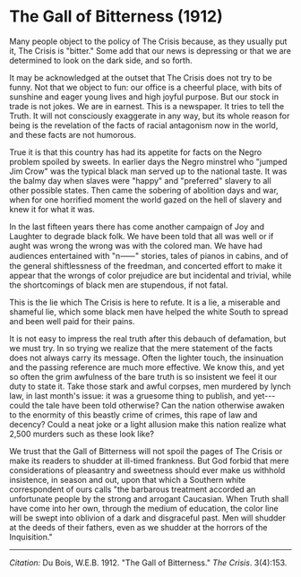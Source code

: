 <!--
title:   The Gall of Bitterness
author:  Du Bois, W.E.B.
journal: The Crisis
year:    1912
volume:  3
issue:   4
pages:   153
-->
# The Gall of Bitterness (1912)

Many people object to the policy of <span class="small-caps">The Crisis</span> because, as they usually put it, <span class="small-caps">The Crisis</span> is "bitter." Some add that our news is depressing or that we are determined to look on the dark side, and so forth. 

It may be acknowledged at the outset that <span class="small-caps">The Crisis</span> does not try to be funny. Not that we object to fun: our office is a cheerful place, with bits of sunshine and eager young lives and high joyful purpose. But our stock in trade is not jokes. We are in earnest. This is a newspaper. It tries to tell the Truth. It will not consciously exaggerate in any way, but its whole reason for being is the revelation of the facts of racial antagonism now in the world, and these facts are not humorous. 

True it is that this country has had its appetite for facts on the Negro problem spoiled by sweets. In earlier days the Negro minstrel who "jumped Jim Crow" was the typical black man served up to the national taste. It was the balmy day when slaves were "happy" and "preferred" slavery to all other possible states. Then came the sobering of abolition days and war, when for one horrified moment the world gazed on the hell of slavery and knew it for what it was. 

In the last fifteen years there has come another campaign of Joy and Laughter to degrade black folk. We have been told that all was well or if aught was wrong the wrong was with the colored man. We have had audiences entertained with "n&#11834;" stories, tales of pianos in cabins, and of the general shiftlessness of the freedman, and concerted effort to make it appear that the wrongs of color prejudice are but incidental and trivial, while the shortcomings of black men are stupendous, if not fatal. 

This is the lie which <span class="small-caps">The Crisis</span> is here to refute. It is a lie, a miserable and shameful lie, which some black men have helped the white South to spread and been well paid for their pains. 

It is not easy to impress the real truth after this debauch of defamation, but we must try. In so trying we realize that the mere statement of the facts does not always carry its message. Often the lighter touch, the insinuation and the passing reference are much more effective. We know this, and yet so often the grim awfulness of the bare truth is so insistent we feel it our duty to state it. Take those stark and awful corpses, men murdered by lynch law, in last month's issue: it was a gruesome thing to publish, and yet---could the tale have been told otherwise? Can the nation otherwise awaken to the enormity of this beastly crime of crimes, this rape of law and decency? Could a neat joke or a light allusion make this nation realize what 2,500 murders such as these look like?

We trust that the Gall of Bitterness will not spoil the pages of <span class="small-caps">The Crisis</span> or make its readers to shudder at ill-timed frankness. But God forbid that mere considerations of pleasantry and sweetness should ever make us withhold insistence, in season and out, upon that which a Southern white correspondent of ours calls "the barbarous treatment accorded an unfortunate people by the strong and arrogant Caucasian. When Truth shall have come into her own, through the medium of education, the color line will be swept into oblivion of a dark and disgraceful past. Men will shudder at the deeds of their fathers, even as we shudder at the horrors of the Inquisition." 

______________
*Citation:* Du Bois, W.E.B. 1912. "The Gall of Bitterness." *The Crisis*. 3(4):153.